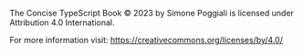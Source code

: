 The Concise TypeScript Book © 2023 by Simone Poggiali is licensed under Attribution 4.0 International.

For more information visit:
https://creativecommons.org/licenses/by/4.0/